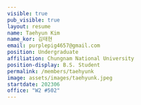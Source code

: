 ```yaml
---
visible: true
pub_visible: true
layout: resume
name: Taehyun Kim
name_kor: 김태현
email: purplepig4657@gmail.com
position: Undergraduate
affiliation: Chungnam National University
position-display: B.S. Student
permalink: /members/taehyunk
image: assets/images/taehyunk.jpeg
startdate: 202306
office: "W2 #502"
---
```

